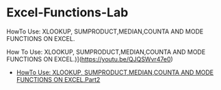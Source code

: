 # Excel-Functions-Lab
HowTo Use: XLOOKUP, SUMPRODUCT,MEDIAN,COUNTA AND MODE FUNCTIONS ON EXCEL.

How To Use: XLOOKUP, SUMPRODUCT,MEDIAN,COUNTA AND MODE FUNCTIONS ON EXCEL.)](https://youtu.be/QJQSWvr47e0)
- [HowTo Use: XLOOKUP, SUMPRODUCT,MEDIAN,COUNTA AND MODE FUNCTIONS ON EXCEL.Part2](https://youtu.be/_Ovhq1GpIP4)

